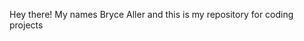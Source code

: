 Hey there!
My names Bryce Aller and this is my repository for coding projects

<!---
CloudEscapes/CloudEscapes is a ✨ special ✨ repository because its `README.md` (this file) appears on your GitHub profile.
You can click the Preview link to take a look at your changes.
--->
